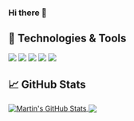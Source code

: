 ### Hi there 👋



## 🔧 Technologies & Tools
![](https://img.shields.io/badge/OS-Linux-informational?style=flat&logo=linux&logoColor=black&color=2bbc8a)
![](https://img.shields.io/badge/Code-Python-informational?style=flat&logo=python&logoColor=white&color=2bbc8a)
![](https://img.shields.io/badge/Shell-Bash-informational?style=flat&logo=gnu-bash&logoColor=white&color=2bbc8a)
![](https://img.shields.io/badge/Tools-Docker-informational?style=flat&logo=docker&logoColor=white&color=2bbc8a)
![](https://img.shields.io/badge/Cloud-Digital_Ocean-informational?style=flat&logo=digitalocean&logoColor=white&color=2bbc8a)

## &#x1f4c8; GitHub Stats

<a href="https://github.com/jaimealberto/jaimealberto">
  <img align="center" src="https://github-readme-stats.vercel.app/api?username=jaimealberto&show_icons=true&line_height=27&count_private=true&title_color=ffffff&text_color=c9cacc&icon_color=2bbc8a&bg_color=1d1f21" alt="Martin's GitHub Stats" />
</a>

<a href="https://github.com/jaimealberto/jaimealberto.github.io">
  <img align="center" src="https://github-readme-stats.vercel.app/api/pin/?username=jaimealberto&repo=jaimealberto.github.io&title_color=ffffff&text_color=c9cacc&icon_color=2bbc8a&bg_color=1d1f21" />
</a>


<!--
**jaimealberto/jaimealberto** is a ✨ _special_ ✨ repository because its `README.md` (this file) appears on your GitHub profile.

Here are some ideas to get you started:

- 🔭 I’m currently working on ...
- 🌱 I’m currently learning ...
- 👯 I’m looking to collaborate on ...
- 🤔 I’m looking for help with ...
- 💬 Ask me about ...
- 📫 How to reach me: ...
- 😄 Pronouns: ...
- ⚡ Fun fact: ...
-->
